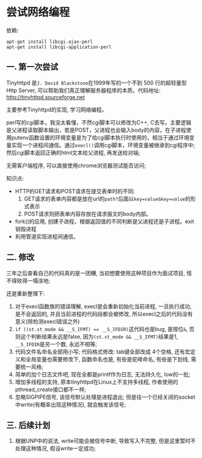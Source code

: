 # 尝试网络编程

依赖: 

```shell
apt-get install libcgi-ajax-perl
apt-get install libcgi-application-perl
```

## 一. 第一次尝试

Tinyhttpd 是`J. David Blackstone`在1999年写的一个不到 500 行的超轻量型 Http Server, 可以帮助我们真正理解服务器程序的本质。代码地址: http://tinyhttpd.sourceforge.net

主要参考Tinyhttpd的实现, 学习网络编程。

perl写的cgi脚本，我没太看懂，不然cgi脚本可以修改为C++, C去写。主要逻辑是父进程读取脚本输出，若是POST，父进程也会输入body的内容，在子进程使用putenv函数设置的环境变量是为了给cgi脚本执行时使用的，相当于通过环境变量实现一个进程间通信。通过`execl()`调用cgi脚本，环境变量被继承到cgi程序中; 然后cgi脚本返回正确的html文本给父进程, 再发送给对端;

无需客户端程序, 可以直接使用chrome浏览器测试能否访问;

知识点:

* HTTP的GET请求和POST请求在提交表单时的不同:
    1. GET请求的表单内容都是放在url的`path?`后面以`key=value&key=value`的形式表示
    2. POST请求则把表单内容存放在请求报文的body内部。
* fork()的应用, 创建子进程，根据返回值的不同判断是父进程还是子进程。exit销毁进程
* 利用管道实现进程间通信。

## 二. 修改

三年之后查看自己的代码真的是一团糟, 当初想要使用这种项目作为面试项目, 怪不得败得一塌涂地;

还是重新整理下:

1. 对于execl函数族的错误理解, execl是会重新初始化当前进程, 一旦执行成功, 是不会返回的, 并且当前进程的代码段都会被修改, 所以execl之后的代码没有意义(除检测execl错误之外)
2. `if ((st.st_mode && __S_IFMT) == __S_IFDIR)`这代码也是bug, 是按位`&`, 否则这个判断结果永远是false, 因为`(st.st_mode && __S_IFMT)`结果是1, `__S_IFDIR`是另一个数, 永远不相等;
3. 代码文件名命名全部用小写; 代码格式修改: tab键全部改成 4个空格, 还有宏定义和全局变量也需要修改下, 函数命名也是, 有些是驼峰命名, 有些是下划线, 需要统一风格;
4. 简单的加个日志文件吧, 现在全都是printf作为日志, 无法持久化, low的一批;
5. 增加多线程的支持, 原本tinyhttpd在Linux上不支持多线程, 作者使用的pthread_create接口都不一样;
6. 忽略SIGPIPE信号, 该信号默认处理是进程退出; 但是往一个已经关闭的socket中write(有概率出现这种情况), 就会触发该信号;

## 三. 后续计划

1. 根据UNP中的说法, write可能会被信号中断, 导致写入不完整, 但是这里暂时不处理这种情况, 假设write一定成功;
